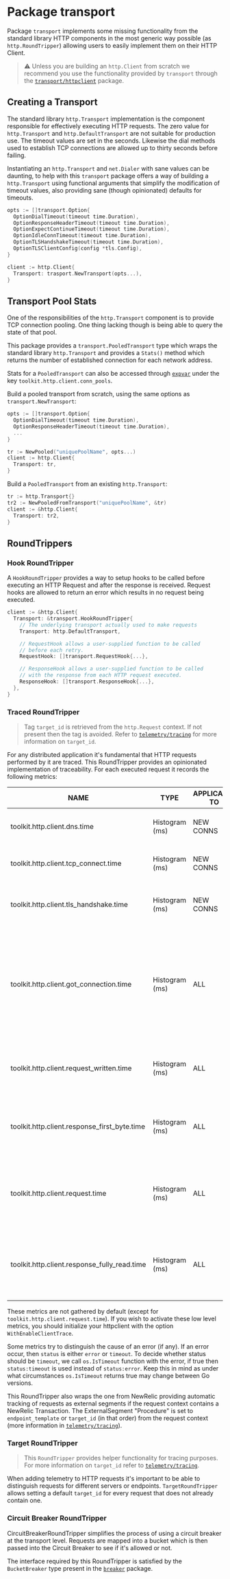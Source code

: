 # Package transport

Package `transport` implements some missing functionality from the standard library HTTP components in the most generic way possible (as
`http.RoundTripper`) allowing users to easily implement them on their HTTP Client.

> ⚠️ Unless you are building an `http.Client` from scratch we recommend you use the functionality provided by `transport` through the
[`transport/httpclient`](./transport/httpclient/README.md) package.

## Creating a Transport

The standard library `http.Transport` implementation is the component responsible for effectively executing HTTP requests. The zero value
for `http.Transport` and `http.DefaultTransport` are not suitable for production use. The timeout values are set in the seconds. Likewise
the dial methods used to establish TCP connections are allowed up to thirty seconds before failing.

Instantiating an `http.Transport` and `net.Dialer` with sane values can be daunting, to help with this `transport` package offers a way of
building a `http.Transport` using functional arguments that simplify the modification of timeout values, also providing sane (though
opinionated) defaults for timeouts.

```go
opts := []transport.Option{
  OptionDialTimeout(timeout time.Duration),
  OptionResponseHeaderTimeout(timeout time.Duration),
  OptionExpectContinueTimeout(timeout time.Duration),
  OptionIdleConnTimeout(timeout time.Duration),
  OptionTLSHandshakeTimeout(timeout time.Duration),
  OptionTLSClientConfig(config *tls.Config),
}

client := http.Client{
  Transport: trasport.NewTransport(opts...),
}
```

## Transport Pool Stats

One of the responsibilities of the `http.Transport` component is to provide TCP connection pooling. One thing lacking though is being able
to query the state of that pool.

This package provides a `transport.PooledTransport` type which wraps the standard library `http.Transport` and provides a `Stats()` method
which returns the number of established connection for each network address.

Stats for a `PooledTransport` can also be accessed through [`expvar`](https://godoc.org/expvar) under the key `toolkit.http.client.conn_pools`.

Build a pooled transport from scratch, using the same options as `transport.NewTransport`:

```go
opts := []transport.Option{
  OptionDialTimeout(timeout time.Duration),
  OptionResponseHeaderTimeout(timeout time.Duration),
  ...
}

tr := NewPooled("uniquePoolName", opts...)
client := http.Client{
  Transport: tr,
}
```

Build a `PooledTransport` from an existing `http.Transport`:

```go
tr := http.Transport{}
tr2 := NewPooledFromTransport("uniquePoolName", &tr)
client := &http.Client{
  Transport: tr2,
}
```

## RoundTrippers

### Hook RoundTripper

A `HookRoundTripper` provides a way to setup hooks to be called before executing an HTTP Request and after the response is received. Request
hooks are allowed to return an error which results in no request being executed.

```go
client := &http.Client{
  Transport: &transport.HookRoundTripper{
    // The underlying transport actually used to make requests
    Transport: http.DefaultTransport,

    // RequestHook allows a user-supplied function to be called
    // before each retry.
    RequestHook: []transport.RequestHook{...},

    // ResponseHook allows a user-supplied function to be called
    // with the response from each HTTP request executed.
    ResponseHook: []transport.ResponseHook{...},
  },
}
```

### Traced RoundTripper

> Tag `target_id` is retrieved from the `http.Request` context. If not present then the tag is avoided. Refer to
[`telemetry/tracing`](/pkg/telemetry/tracing) for more information on `target_id`.

For any distributed application it's fundamental that HTTP requests performed by it are traced. This RoundTripper provides an opinionated
implementation of traceability. For each executed request it records the following metrics:

| NAME                                         | TYPE           | APPLICABLE TO | TAGS                                                                                                               | DESCRIPTION                                                                                                                                                   |
|----------------------------------------------|----------------|---------------|--------------------------------------------------------------------------------------------------------------------|---------------------------------------------------------------------------------------------------------------------------------------------------------------|
| toolkit.http.client.dns.time                 | Histogram (ms) | NEW CONNS     | target_id:string, status:(ok,error,timeout)                                                                        | Time between start of DNS query and end.                                                                                                                      |
| toolkit.http.client.tcp_connect.time         | Histogram (ms) | NEW CONNS     | target_id:string, status:(ok,error,timeout)                                                                        | Time between start of TCP conn dial and end.                                                                                                                  |
| toolkit.http.client.tls_handshake.time       | Histogram (ms) | NEW CONNS     | target_id:string, status:(ok,error,timeout)                                                                        | Time between start of TLS handshake (if applicable) and end.                                                                                                  |
| toolkit.http.client.got_connection.time      | Histogram (ms) | ALL           | target_id:string, reused:bool                                                                                      | Request connection obtained, either by establishing a new one or getting one from the pool. Connections from the pool may have a wait time, this is measured. |
| toolkit.http.client.request_written.time     | Histogram (ms) | ALL           | target_id:string, method:(get,post,etc), reused:bool, status:(ok,error,timeout)                                    | Time between the start of the request until request is fully written into socket.                                                                             |
| toolkit.http.client.response_first_byte.time | Histogram (ms) | ALL           | target_id:string, method:(get,post,etc), reused:bool                                                               | Time between the start of the request until response first byte is read from socket.                                                                          |
| toolkit.http.client.request.time             | Histogram (ms) | ALL           | target_id:string, method:(get,post,etc), reused:bool, status:(int,error,timeout), status_class:(2xx,3xx,etc,error) | Time between the start of the request until response headers are fully read from socket.                                                                      |
| toolkit.http.client.response_fully_read.time | Histogram (ms) | ALL           | target_id:string, method:(get,post,etc), reused:bool, status:(int,error,timeout), status_class:(2xx,3xx,etc,error) | Time between the start of the request until response body is fully read from socket.                                                                          | 

These metrics are not gathered by default (except for `toolkit.http.client.request.time`). If you wish to activate these low level metrics, you should initialize your httpclient with the option `WithEnableClientTrace`.

Some metrics try to distinguish the cause of an error (if any). If an error occur, then `status` is either `error` or `timeout`. To
decide whether status should be `timeout`, we call `os.IsTimeout` function with the error, if true then `status:timeout` is used
instead of `status:error`. Keep this in mind as under what circumstances `os.IsTimeout` returns true may change between Go versions.

This RoundTripper also wraps the one from NewRelic providing automatic tracking of requests as external segments if the request context
contains a NewRelic Transaction. The ExternalSegment "Procedure" is set to  `endpoint_template` or `target_id` (in that order) from the
request context (more information in [`telemetry/tracing`](/pkg/telemetry/tracing)).

### Target RoundTripper

> This `RoundTripper` provides helper functionality for tracing purposes. For more information on `target_id` refer to
[`telemetry/tracing`](/pkg/telemetry/tracing).

When adding telemetry to HTTP requests it's important to be able to distinguish requests for different servers or endpoints.
`TargetRoundTripper` allows setting a default `target_id` for every request that does not already contain one.

### Circuit Breaker RoundTripper

CircuitBreakerRoundTripper simplifies the process of using a circuit breaker at the transport level. Requests are
mapped into a bucket which is then passed into the Circuit Breaker to see if it's allowed or not.

The interface required by this RoundTripper is satisfied by the `BucketBreaker` type present in the
[`breaker`](/pkg/breaker) package.
